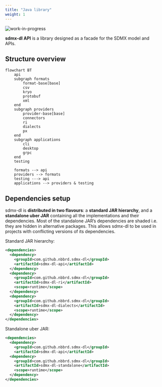 ```yaml
---
title: "Java library"
weight: 1
---
```


![_work-in-progress_](https://img.shields.io/badge/-work_in_progress-E2BC4A)

**sdmx-dl API** is a library designed as a facade for the SDMX model and APIs.

## Structure overview

```mermaid
flowchart BT
    api
    subgraph formats
        format-base[base]
        csv
        kryo
        protobuf
        xml
    end
    subgraph providers
        provider-base[base]
        connectors
        ri
        dialects
        px
    end
    subgraph applications
        cli
        desktop
        grpc
    end
    testing

    formats --> api
    providers --> formats
    testing ---> api
    applications --> providers & testing
```

## Dependencies setup

sdmx-dl is **distributed in two flavours**: a **standard JAR hierarchy**, and a **standalone uber JAR** containing all the implementations and their dependencies.
Most of the standalone JAR’s dependencies are shaded i.e. they are hidden in alternative packages.
This allows sdmx-dl to be used in projects with conflicting versions of its dependencies.

Standard JAR hierarchy:

```xml
<dependencies>
  <dependency>
    <groupId>com.github.nbbrd.sdmx-dl</groupId>
    <artifactId>sdmx-dl-api</artifactId>
  </dependency>
  <dependency>
    <groupId>com.github.nbbrd.sdmx-dl</groupId>
    <artifactId>sdmx-dl-ri</artifactId>
    <scope>runtime</scope>
  </dependency>
  <dependency>
    <groupId>com.github.nbbrd.sdmx-dl</groupId>
    <artifactId>sdmx-dl-dialects</artifactId>
    <scope>runtime</scope>
  </dependency>
</dependencies>
```

Standalone uber JAR:

```xml
<dependencies>
  <dependency>
    <groupId>com.github.nbbrd.sdmx-dl</groupId>
    <artifactId>sdmx-dl-api</artifactId>
  <dependency>
    <groupId>com.github.nbbrd.sdmx-dl</groupId>
    <artifactId>sdmx-dl-standalone</artifactId>
    <scope>runtime</scope>
  </dependency>
</dependencies>
```
